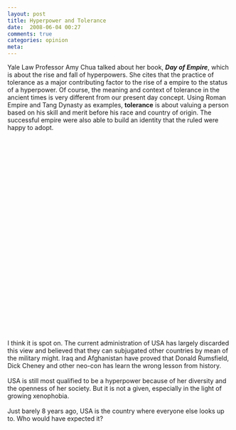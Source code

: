 ```yaml
---
layout: post
title: Hyperpower and Tolerance
date:  2008-06-04 00:27
comments: true
categories: opinion
meta: 
---
```

Yale Law Professor Amy Chua talked about her book, <a style="font-style: italic; font-weight: bold;" type="amzn" asin="0385512848">Day of Empire</a>, which is about the rise and fall of hyperpowers. She cites that the practice of tolerance as a major contributing factor to the rise of a empire to the status of a hyperpower. Of course, the meaning and context of tolerance in the ancient times is very different from our present day concept. Using Roman Empire and Tang Dynasty as examples, <b>tolerance</b> is about valuing a person based on his skill and merit before his race and country of origin. The successful empire were also able to build an identity that the ruled were happy to adopt.<br /><br /><br /><p><br /><object height="355" width="425"><param name="movie" value="http://www.youtube.com/v/QenLlFx4cCQ&amp;hl=en"><param name="wmode" value="transparent"><embed src="http://www.youtube.com/v/QenLlFx4cCQ&amp;hl=en" type="application/x-shockwave-flash" wmode="transparent" height="355" width="425"></embed></object><br /></p><br /><br />I think it is spot on. The current administration of USA has largely discarded this view and believed that they can subjugated other countries by mean of the military might. Iraq and Afghanistan have proved that Donald Rumsfield, Dick Cheney and other neo-con has learn the wrong lesson from history.<br /><br />USA is still most qualified to be a hyperpower because of her diversity and the openness of her society. But it is not a given, especially in the light of growing xenophobia.<br /><br />Just barely 8 years ago, USA is the country where everyone else looks up to. Who would have expected it?